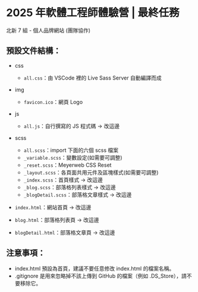 # 2025 年軟體工程師體驗營 | 最終任務

北新 7 組 - 個人品牌網站 (團隊協作)

## 預設文件結構：

- css
  - `all.css`：由 VSCode 裡的 Live Sass Server 自動編譯而成
- img

  - `favicon.ico`：網頁 Logo

- js
  - `all.js`：自行撰寫的 JS 程式碼 → 改這邊
- scss
  - `all.scss`：import 下面的六個 scss 檔案
  - `_variable.scss`：變數設定(如需要可調整)
  - `_reset.scss`：Meyerweb CSS Reset
  - `_layout.scss`：各頁面共用元件及區塊樣式(如需要可調整)
  - `_index.scss`：首頁樣式 → 改這邊
  - `_blog.scss`：部落格列表樣式 → 改這邊
  - `_blogDetail.scss`：部落格文章樣式 → 改這邊
- `index.html`：網站首頁 → 改這邊
- `blog.html`：部落格列表頁 → 改這邊
- `blogDetail.html`：部落格文章頁 → 改這邊

## 注意事項：

- index.html 預設為首頁，建議不要任意修改 index.html 的檔案名稱。
- .gitignore 是用來忽略掉不該上傳到 GitHub 的檔案（例如 .DS_Store），請不要移除它。
